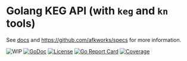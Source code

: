 # Golang KEG API (with `keg` and `kn` tools)

See [docs](docs) and <https://github.com/afkworks/specs> for more information.

![WIP](https://img.shields.io/badge/status-wip-red.svg)
[![GoDoc](https://godoc.org/github.com/rwxrob/keg?status.svg)](https://godoc.org/github.com/rwxrob/keg)
[![License](https://img.shields.io/badge/license-MPLv2-brightgreen.svg)](LICENSE)
[![Go Report Card](https://goreportcard.com/badge/github.com/rwxrob/keg)](https://goreportcard.com/report/github.com/rwxrob/keg)
[![Coverage](https://gocover.io/_badge/github.com/rwxrob/keg)](https://gocover.io/github.com/rwxrob/keg)

